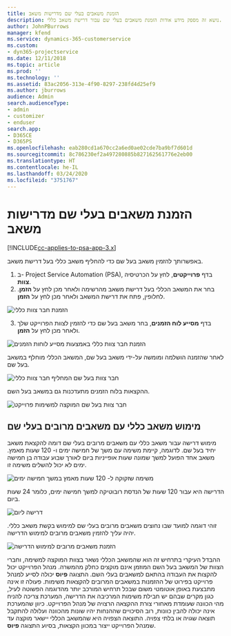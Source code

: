 ```yaml
---
title: הזמנת משאבים בעלי שם מדרישות משאב
description: נושא זה מספק מידע אודות הזמנת משאבים בעלי שם עבור דרישת משאב כללי.
author: JohnPBurrows
manager: kfend
ms.service: dynamics-365-customerservice
ms.custom:
- dyn365-projectservice
ms.date: 12/11/2018
ms.topic: article
ms.prod: ''
ms.technology: ''
ms.assetid: 83ac2056-313e-4f90-8297-238fd4d25ef9
ms.author: jburrows
audience: Admin
search.audienceType:
- admin
- customizer
- enduser
search.app:
- D365CE
- D365PS
ms.openlocfilehash: eab280cd1a670cc2a6ed0ae02cde7ba9bf7d601d
ms.sourcegitcommit: 8c786230ef2a497280885b827162561776e2eb00
ms.translationtype: HT
ms.contentlocale: he-IL
ms.lasthandoff: 03/24/2020
ms.locfileid: "3751767"
---
```

# <a name="book-named-resources-from-resource-requirements"></a>הזמנת משאבים בעלי שם מדרישות משאב

[!INCLUDE[cc-applies-to-psa-app-3.x](../includes/cc-applies-to-psa-app-3x.md)]

באפשרותך להזמין משאב בעל שם כדי להחליף משאב כללי בעל דרישת משאב.

1. ב- Project Service Automation‏ (PSA), בדף **פרוייקטים**, לחץ על הכרטיסיה **צוות**.
2. בחר את המשאב הכללי בעל דרישת משאב מהרשימה ולאחר מכן לחץ על **הזמן**. לחלופין, פתח את דרישת המשאב ולאחר מכן לחץ על **הזמן**.


![הזמנת חבר צוות כללי](media/RM-how-to-14.png)


3. בדף **מסייע לוח הזמנים**, בחר משאב בעל שם כדי להזמין לצוות הפרוייקט שלך ולאחר מכן לחץ על **הזמן**.

![הזמנת חבר צוות כללי באמצעות מסייע לוחות הזמנים](media/RM-how-to-15.png)

לאחר שהזמנה הושלמה ומומשה על-ידי משאב בעל שם, המשאב הכללי מוחלף במשאב בעל שם.

![חבר צוות בעל שם המחליף חבר צוות כללי](media/RM-how-to-16.png)

ההקצאות בלוח הזמנים מתעדכנות גם במשאב בעל השם.

![חבר צוות בעל שם המוקצה למשימות פרוייקט](media/RM-how-to-17.png)

## <a name="fulfill-a-generic-resource-with-multiple-named-resources"></a>מימוש משאב כללי עם משאבים מרובים בעלי שם
מימוש דרישה עבור משאב כללי עם משאבים מרובים בעלי שם דומה להקצאת משאב יחיד בעל שם. לדוגמה, קיימת משימה עם משך של חמישה ימים ו- 120 שעות מאמץ. משאב אחד הפועל למשך שמונה שעות אופייניות ביום לאורך שבוע עבודה בן חמישה ימים לא יכול להשלים משימה זו. 

![משימה שזקוקה ל- 120 שעות מאמץ במשך חמישה ימים](media/RM-how-to-21.png)

הדרישה היא עבור 120 שעות של הנדסת רובוטיקה למשך חמישה ימים, כלומר 24 שעות ביום.

![דרישה ליום](media/RM-how-to-22.png)

זוהי דוגמה למועד שבו נחוצים משאבים מרובים בעלי שם למימוש בקשת משאב כללי. יהיה עליך להזמין משאבים מרובים למימוש הדרישה.

![הזמנת משאבים מרובים למימוש הדרישה](media/RM-how-to-23.png)

ההבדל העיקרי בתרחיש זה הוא שהמשאב הכללי נשאר בצוות המוקצה למשימה, וחברי הצוות של המשאב בעל השם המוזמן אינם מוקצים כחלק מהמשרה. מנהל הפרוייקט יכול להקצות את העבודה בהתאם למשאבים בעלי השם. התצוגה **פיוס** יכולה לסייע למנהל פרוייקט בפירוט של ההזמנות במשאבים המרובים להקצאות משימות. פעולה זו אינה מתבצעת באופן אוטומטי משום שבכל תרחיש המורכב יותר מהדוגמה הפשוטה לעיל, כגון מקרים שבהם יש חבילת משימות המרכיבה את הדרישה, המערכת צריכה להניח מהי הכוונה שעומדת מאחורי צורת ההקצאה הרצויה של מנהל הפרוייקט. כיוון שהמערכת אינה יכולה להבין כוונות, רוב הסיכויים שההנחות יהיו שונות מהכוונה ועלולה להתקבל תוצאה שגויה או בלתי צפויה. התוצאה הצפויה היא שהמשאב הכללי יישאר מוקצה עד שמנהל הפרוייקט ייצור במכוון הקצאות, בסיוע התצוגה **פיוס**.


